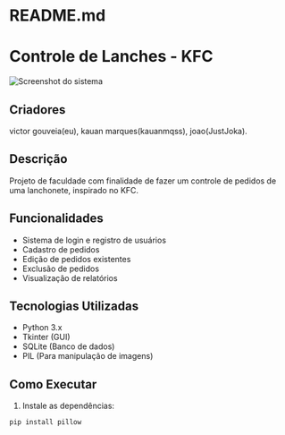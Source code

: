 # README.md
# Controle de Lanches - KFC

![Screenshot do sistema](https://github.com/user-attachments/assets/7ea3061d-154b-48f8-9cbc-3fa747b81e23)

## Criadores
victor gouveia(eu), kauan marques(kauanmqss), joao(JustJoka).
## Descrição
Projeto de faculdade com finalidade de fazer um controle de pedidos de uma lanchonete, inspirado no KFC.

## Funcionalidades
- Sistema de login e registro de usuários
- Cadastro de pedidos
- Edição de pedidos existentes
- Exclusão de pedidos
- Visualização de relatórios

## Tecnologias Utilizadas
- Python 3.x
- Tkinter (GUI)
- SQLite (Banco de dados)
- PIL (Para manipulação de imagens)

## Como Executar
1. Instale as dependências:
```bash
pip install pillow